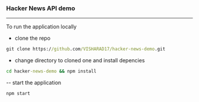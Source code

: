 ### Hacker News API demo
<hr>
To run the application locally

- clone the repo
```cmd
git clone https://github.com/VISHARAD17/hacker-news-demo.git
```

- change directory to cloned one and install depencies
```cmd
cd hacker-news-demo && npm install
```

-- start the application
```cmd
npm start
```